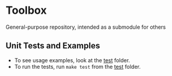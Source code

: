 # Toolbox

General-purpose repository, intended as a submodule for others

## Unit Tests and Examples

- To see usage examples, look at the [test](https://github.com/jpt13653903/Toolbox/tree/master/Test) folder.
- To run the tests, run `make test` from the [test](https://github.com/jpt13653903/Toolbox/tree/master/Test) folder.
